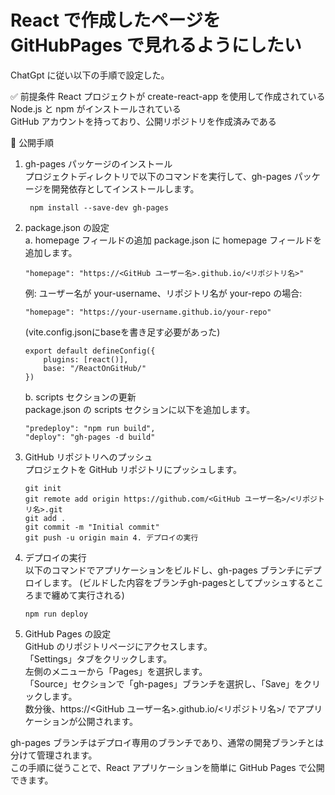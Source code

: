 # React で作成したページを GitHubPages で見れるようにしたい

ChatGpt に従い以下の手順で設定した。

✅ 前提条件
React プロジェクトが create-react-app を使用して作成されている  
Node.js と npm がインストールされている  
GitHub アカウントを持っており、公開リポジトリを作成済みである

🚀 公開手順

1. gh-pages パッケージのインストール  
   プロジェクトディレクトリで以下のコマンドを実行して、gh-pages パッケージを開発依存としてインストールします。

        npm install --save-dev gh-pages

 2. package.json の設定  
a. homepage フィールドの追加
package.json に homepage フィールドを追加します。

        "homepage": "https://<GitHub ユーザー名>.github.io/<リポジトリ名>"

    例: ユーザー名が your-username、リポジトリ名が your-repo の場合:

        "homepage": "https://your-username.github.io/your-repo"

    (vite.config.jsonにbaseを書き足す必要があった)

        export default defineConfig({
            plugins: [react()],
            base: "/ReactOnGitHub/"
        })

    b. scripts セクションの更新  
package.json の scripts セクションに以下を追加します。

        "predeploy": "npm run build",
        "deploy": "gh-pages -d build"

 3. GitHub リポジトリへのプッシュ  
プロジェクトを GitHub リポジトリにプッシュします。

        git init
        git remote add origin https://github.com/<GitHub ユーザー名>/<リポジトリ名>.git
        git add .
        git commit -m "Initial commit"
        git push -u origin main 4. デプロイの実行

 4. デプロイの実行  
    以下のコマンドでアプリケーションをビルドし、gh-pages ブランチにデプロイします。
    (ビルドした内容をブランチgh-pagesとしてプッシュするところまで纏めて実行される)

        npm run deploy

 5. GitHub Pages の設定  
GitHub のリポジトリページにアクセスします。  
「Settings」タブをクリックします。  
左側のメニューから「Pages」を選択します。  
「Source」セクションで「gh-pages」ブランチを選択し、「Save」をクリックします。  
数分後、https://<GitHub ユーザー名>.github.io/<リポジトリ名>/ でアプリケーションが公開されます。

gh-pages ブランチはデプロイ専用のブランチであり、通常の開発ブランチとは分けて管理されます。  
この手順に従うことで、React アプリケーションを簡単に GitHub Pages で公開できます。
